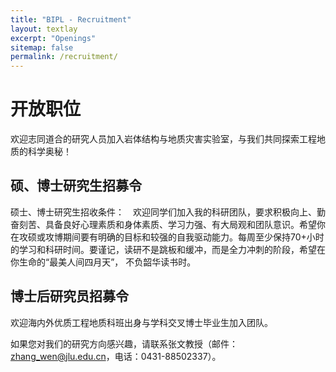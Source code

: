 ```yaml
---
title: "BIPL - Recruitment"
layout: textlay
excerpt: "Openings"
sitemap: false
permalink: /recruitment/
---
```


# 开放职位

欢迎志同道合的研究人员加入岩体结构与地质灾害实验室，与我们共同探索工程地质的科学奥秘！

## 硕、博士研究生招募令

硕士、博士研究生招收条件： 欢迎同学们加入我的科研团队，要求积极向上、勤奋刻苦、具备良好心理素质和身体素质、学习力强、有大局观和团队意识。希望你在攻硕或攻博期间要有明确的目标和较强的自我驱动能力。每周至少保持70+小时的学习和科研时间。要谨记，读研不是跳板和缓冲，而是全力冲刺的阶段，希望在你生命的“最美人间四月天”， 不负韶华读书时。


## 博士后研究员招募令

欢迎海内外优质工程地质科班出身与学科交叉博士毕业生加入团队。   

如果您对我们的研究方向感兴趣，请联系张文教授（邮件：zhang_wen@jlu.edu.cn，电话：0431-88502337）。
